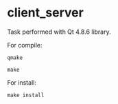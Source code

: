# client_server
Task performed with Qt 4.8.6 library.

For compile:

    qmake
    
    make

For install:

    make install


